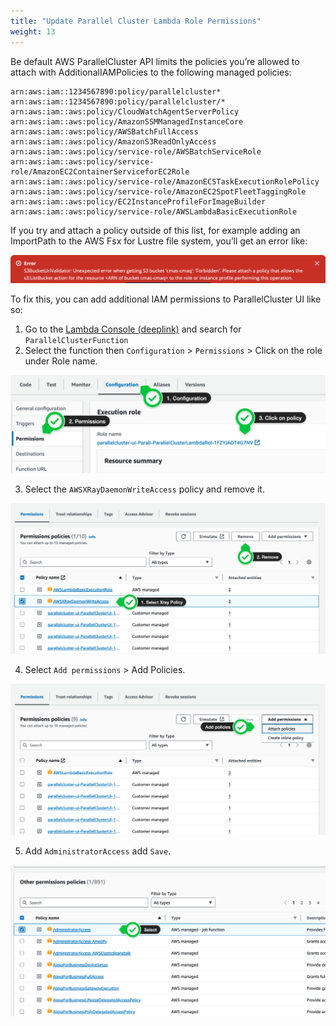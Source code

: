 ```yaml
---
title: "Update Parallel Cluster Lambda Role Permissions"
weight: 13
---
```


Be default AWS ParallelCluster API limits the policies you’re allowed to attach with AdditionalIAMPolicies to the following managed policies:

    arn:aws:iam::1234567890:policy/parallelcluster*
    arn:aws:iam::1234567890:policy/parallelcluster/*
    arn:aws:iam::aws:policy/CloudWatchAgentServerPolicy
    arn:aws:iam::aws:policy/AmazonSSMManagedInstanceCore
    arn:aws:iam::aws:policy/AWSBatchFullAccess
    arn:aws:iam::aws:policy/AmazonS3ReadOnlyAccess
    arn:aws:iam::aws:policy/service-role/AWSBatchServiceRole
    arn:aws:iam::aws:policy/service-role/AmazonEC2ContainerServiceforEC2Role
    arn:aws:iam::aws:policy/service-role/AmazonECSTaskExecutionRolePolicy
    arn:aws:iam::aws:policy/service-role/AmazonEC2SpotFleetTaggingRole
    arn:aws:iam::aws:policy/EC2InstanceProfileForImageBuilder
    arn:aws:iam::aws:policy/service-role/AWSLambdaBasicExecutionRole

If you try and attach a policy outside of this list, for example adding an ImportPath to the AWS Fsx for Lustre file system, you’ll get an error like:

![s3 ListBucket error](/static/images/0-pclusterui-s3-error.png)

To fix this, you can add additional IAM permissions to ParallelCluster UI like so:

1.  Go to the [Lambda Console (deeplink)](https://console.aws.amazon.com/lambda/home?#/functions?f0=true&fo=and&k0=functionName&n0=false&o0=%3A&op=and&v0=ParallelClusterFunction) and search for `ParallelClusterFunction`
2. Select the function then `Configuration` > `Permissions` > Click on the role under Role name.

![Parallel Cluster Lambda Role](/static/images/0-pclusterui-lambda-permissions.png)


3. Select the `AWSXRayDaemonWriteAccess` policy and remove it.

![Remove AWSXRayDaemonWriteAccess](/static/images/0-pclusterui-lambda-remove-xray.png)

4. Select `Add permissions` > Add Policies.

![Add Policies](/static/images/0-pclusterui-lambda-add-policy.png)

5. Add `AdministratorAccess` add `Save`.

![Add Administrator Access](/static/images/0-pclusterui-lambda-add-admin.png)


